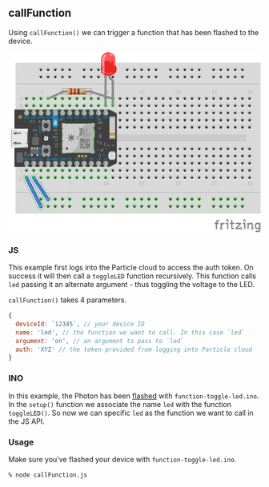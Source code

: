 ## callFunction

Using `callFunction()` we can trigger a function that has been flashed to the device.

![alt tag](https://github.com/chrisbuttery/particle-api-sandbox/blob/master/callFunction/fritzing.gif)

### JS

This example first logs into the Particle cloud to access the auth token. On success it will then call a `toggleLED` function recursively. This function calls `led` passing it an alternate argument - thus toggling the voltage to the LED.

`callFunction()` takes 4 parameters.
```js
{
  deviceId: `12345`, // your device ID
  name: 'led', // the function we want to call. In this case `led`
  argument: 'on', // an argument to pass to `led`
  auth: 'XYZ' // the token provided from logging into Particle cloud
}
```

### INO

In this example, the Photon has been [flashed](https://build.particle.io/) with `function-toggle-led.ino`. In the `setup()` function we associate the name `led` with the function `toggleLED()`. So now we can specific `led` as the function we want to call in the JS API.

### Usage

Make sure you've flashed your device with `function-toggle-led.ino`.

```bash
% node callFunction.js
```
